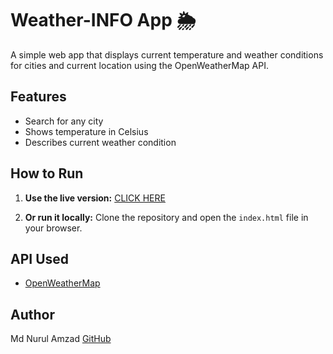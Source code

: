 # Weather-INFO App 🌦

A simple web app that displays current temperature and weather conditions for cities and current location using the OpenWeatherMap API.

## Features
- Search for any city
- Shows temperature in Celsius
- Describes current weather condition

## How to Run
1. **Use the live version:**
    [CLICK HERE](https://weather-info-amzad.netlify.app/)

2. **Or run it locally:** 
    Clone the repository and open the `index.html` file in your browser.

## API Used
- [OpenWeatherMap](https://openweathermap.org/api)

## Author
Md Nurul Amzad
[GitHub](https://github.com/nu-amzad)
